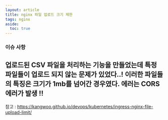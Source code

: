 ```yaml
---
layout: article
title: nginx 파일 업로드 크기 제한 
tags: nginx
aside:
  toc: true
---
```

### 이슈 사항

업로드된 CSV 파일을 처리하는 기능을 만들었는데 특정 파일들이 업로드 되지 않는 문제가 있었다..! 
이러한 파일들의 특징은 크기가 1mb를 넘어간 경우였다.
에러는 CORS 에러가 발생 !!
---


참고 : https://kangwoo.github.io/devops/kubernetes/ingress-nginx-file-upload-limit/

